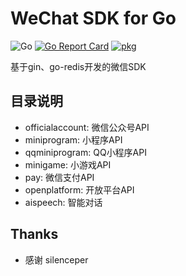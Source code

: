 # WeChat SDK for Go
![Go](https://github.com/donetkit/wechat/workflows/Go/badge.svg?branch=release-2.0)
[![Go Report Card](https://goreportcard.com/badge/github.com/donetkit/wechat)](https://goreportcard.com/report/github.com/donetkit/wechat)
[![pkg](https://img.shields.io/badge/dev-reference-007d9c?logo=go&logoColor=white&style=flat)](https://pkg.go.dev/github.com/donetkit/wechat?tab=doc)

基于gin、go-redis开发的微信SDK

## 目录说明
- officialaccount: 微信公众号API
- miniprogram:     小程序API
- qqminiprogram:   QQ小程序API
- minigame:        小游戏API
- pay:             微信支付API
- openplatform:    开放平台API
- aispeech:        智能对话


## Thanks
- 感谢 silenceper

